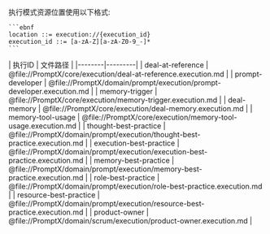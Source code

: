 <resource protocol="execution">
  <location>
    执行模式资源位置使用以下格式:
    
    ```ebnf
    location ::= execution://{execution_id}
    execution_id ::= [a-zA-Z][a-zA-Z0-9_-]*
    ```
  </location>
  
  <registry>
    <!-- 执行模式ID到文件路径的映射表 -->
    | 执行ID | 文件路径 |
    |--------|---------|
    | deal-at-reference | @file://PromptX/core/execution/deal-at-reference.execution.md |
    | prompt-developer | @file://PromptX/domain/prompt/execution/prompt-developer.execution.md |
    | memory-trigger | @file://PromptX/core/execution/memory-trigger.execution.md |
    | deal-memory | @file://PromptX/core/execution/deal-memory.execution.md |
    | memory-tool-usage | @file://PromptX/core/execution/memory-tool-usage.execution.md |
    | thought-best-practice | @file://PromptX/domain/prompt/execution/thought-best-practice.execution.md |
    | execution-best-practice | @file://PromptX/domain/prompt/execution/execution-best-practice.execution.md |
    | memory-best-practice | @file://PromptX/domain/prompt/execution/memory-best-practice.execution.md |
    | role-best-practice | @file://PromptX/domain/prompt/execution/role-best-practice.execution.md |
    | resource-best-practice | @file://PromptX/domain/prompt/execution/resource-best-practice.execution.md |
    | product-owner | @file://PromptX/domain/scrum/execution/product-owner.execution.md |
  </registry>
</resource> 